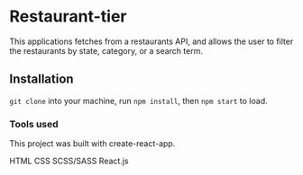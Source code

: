 # Restaurant-tier

This applications fetches from a restaurants API, and allows the user to filter the restaurants by state, category, or a search term.

## Installation

`git clone` into your machine, run `npm install`, then `npm start` to load. 

### Tools used

This project was built with create-react-app. 

HTML
CSS
SCSS/SASS
React.js

